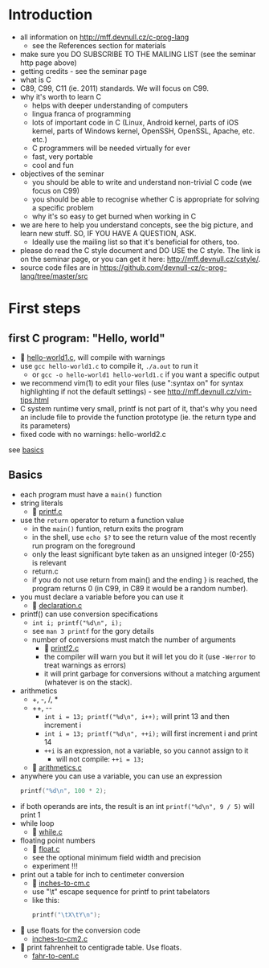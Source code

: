# Introduction

- all information on http://mff.devnull.cz/c-prog-lang
	- see the References section for materials
- make sure you DO SUBSCRIBE TO THE MAILING LIST (see the seminar http page
  above)
- getting credits - see the seminar page
- what is C
- C89, C99, C11 (ie. 2011) standards.  We will focus on C99.
- why it's worth to learn C
	- helps with deeper understanding of computers
	- lingua franca of programming
	- lots of important code in C (Linux, Android kernel, parts of iOS
	  kernel, parts of Windows kernel, OpenSSH, OpenSSL, Apache, etc. etc.)
	- C programmers will be needed virtually for ever
	- fast, very portable
	- cool and fun
- objectives of the seminar
	- you should be able to write and understand non-trivial C code (we
	  focus on C99)
	- you should be able to recognise whether C is appropriate for solving a
	  specific problem
	- why it's so easy to get burned when working in C
- we are here to help you understand concepts, see the big picture, and learn
  new stuff.  SO, IF YOU HAVE A QUESTION, ASK.
	- Ideally use the mailing list so that it's beneficial for others, too.
- please do read the C style document and DO USE the C style.  The link is on
  the seminar page, or you can get it here: http://mff.devnull.cz/cstyle/.
- source code files are in https://github.com/devnull-cz/c-prog-lang/tree/master/src

# First steps

## first C program: "Hello, world"

- :eyes: [hello-world1.c](src/hello-world1.c), will compile with warnings
- use `gcc hello-world1.c` to compile it, `./a.out` to run it
	- or `gcc -o hello-world1 hello-world1.c` if you want a specific output
- we recommend vim(1) to edit your files (use ":syntax on" for syntax
	  highlighting if not the default settings)
		- see http://mff.devnull.cz/vim-tips.html
- C system runtime very small, printf is not part of it, that's why you
	  need an include file to provide the function prototype (ie. the return
	  type and its parameters)
- fixed code with no warnings: hello-world2.c

see [basics](#Basics)

## Basics

- each program must have a `main()` function
- string literals
	- :eyes: [printf.c](src/printf.c)
- use the `return` operator to return a function value
	- in the `main()` funtion, return exits the program
	- in the shell, use `echo $?` to see the return value of the most
	  recently run program on the foreground
	- only the least significant byte taken as an unsigned integer (0-255)
	  is relevant
	- return.c
	- if you do not use return from main() and the ending } is reached, the
	  program returns 0 (in C99, in C89 it would be a random number).
- you must declare a variable before you can use it
	- :eyes: [declaration.c](src/declaration.c)
- printf() can use conversion specifications
	- `int i; printf("%d\n", i);`
	- see `man 3 printf` for the gory details
	- number of conversions must match the number of arguments
		- :eyes: [printf2.c](src/printf2.c)
		- the compiler will warn you but it will let you do it (use
		  `-Werror` to treat warnings as errors)
		- it will print garbage for conversions without a matching
		  argument (whatever is on the stack).
- arithmetics
	- +, -, /, *
	- ++, --
		- `int i = 13; printf("%d\n", i++);` will print 13 and then
		  increment i
		- `int i = 13; printf("%d\n", ++i);` will first increment i and
		  print 14
		- `++i` is an expression, not a variable, so you cannot assign to it
			- will not compile: `++i = 13;`
	- :eyes: [arithmetics.c](src/arithmetics.c)
- anywhere you can use a variable, you can use an expression
	```C
	printf("%d\n", 100 * 2);
	```
- if both operands are ints, the result is an int
	`printf("%d\n", 9 / 5)` will print 1
- while loop
	- :eyes: [while.c](src/while.c)
- floating point numbers
	- :eyes: [float.c](src/float.c)
	- see the optional minimum field width and precision
	- experiment !!!
- print out a table for inch to centimeter conversion
	- :eyes: [inches-to-cm.c](src/inches-to-cm.c)
	- use "\t" escape sequence for printf to print tabelators
	- like this:
	   ```C
	   printf("\tX\tY\n");
	   ```
- :wrench: use floats for the conversion code
	- [inches-to-cm2.c](src/inches-to-cm2.c)
- :wrench: print fahrenheit to centigrade table.  Use floats.
	- [fahr-to-cent.c](src/fahr-to-cent.c)
